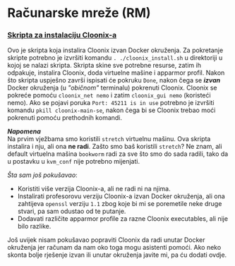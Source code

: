 # Računarske mreže (RM)

### [Skripta za instalaciju Cloonix-a](./cloonix_install.sh)
Ovo je skripta koja instalira Cloonix izvan Docker okruženja.
Za pokretanje skripte potrebno je izvršiti komandu `. ./cloonix_install.sh` u direktoriji u kojoj se nalazi skripta.
Skripta skine sve potrebne resurse, zatim ih odpakuje, instalira Cloonix, doda virtuelne mašine i apparmor profil.
Nakon što skripta uspješno završi ispisati će pokruku `Done`, nakon čega se ***izvan*** Docker okruženja (u *"običnom"* terminalu) pokrenuti Cloonix.
Cloonix se pokreće pomoću `cloonix_net nemo` i zatim `cloonix_gui nemo` (koristeći nemo).
Ako se pojavi poruka `Port: 45211 is in use` potrebno je izvršiti komandu `pkill cloonix-main-se`, nakon čega bi se Cloonix trebao moći pokrenuti pomoću prethodnih komandi.

***Napomena*** \
Na prvim vježbama smo koristili `stretch` virtuelnu mašinu.
Ova skripta instalira i nju, ali ona **ne radi**.
Zašto smo baš koristili `stretch`? 
Ne znam, ali default virtuelna mašina `bookworm` radi za sve što smo do sada radili, tako da u postavku u `kvm_conf` nije potrebno mijenjati.

*Šta sam još pokušavao*:
- Koristiti više verzija Cloonix-a, ali ne radi ni na njima. 
- Instalirati profesorovu verziju Cloonix-a izvan Docker okruženja, 
  ali ona zahtijeva `openssl` verziju `1.1` zbog koje bi mi se poremetile neke druge stvari, pa sam odustao od te putanje.
- Dodavati različite apparmor profile za razne Cloonix executables, ali nije bilo razlike.

Još uvijek nisam pokušavao popraviti Cloonix da radi unutar Docker okruženja jer računam da nam oko toga mogu asistenti pomoći.
Ako neko skonta bolje rješenje izvan ili unutar okruženja javite mi, pa ću dodati ovdje.
